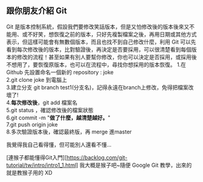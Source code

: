 ## 跟你朋友介紹 Git
Git 是版本控制系統，假設我們要修改笑話版本，但是又怕修改後的版本後來又不能用、或不好笑，想恢復之前的版本，只好先複製檔案之後，再用日期或其他方式表示，但這樣可能會有無數個版本，而且也找不到自己修改什麼，利用 Git 可以先看到每次修改後的版本，比對驗證後，再決定是否要採用，可以很清楚看到每個版本的修改的流程！甚至如果有別人要幫你修改，你也可以決定是否採用，或採用後不想用了，要恢復原版本，也可以在流程中，尋找你想採用的版本恢復。
1.在 Github 先設置命名一個新的 repository : joke  
2.git clone joke 到電腦上  
3.建立分支 git branch test1(分支名)，記得永遠在branch上修改，免得把檔案改壞了!  
4.**每次修改後**，git add 檔案名  
5.git status ，確認修改後的檔案狀態  
6.git commit -m  "**做了什麼，越清楚越好。**"  
7.git push origin joke  
8.多次驗證版本後，確認最終版，再 merge 進master  

我覺得我自己看得懂，但可能別人還看不懂...  

[連猴子都能懂得Git入門][https://backlog.com/git-tutorial/tw/intro/intro1_1.html]
我大概是猴子吧~隨便 Google Git 教學，出來的就是教猴子用的 XD
